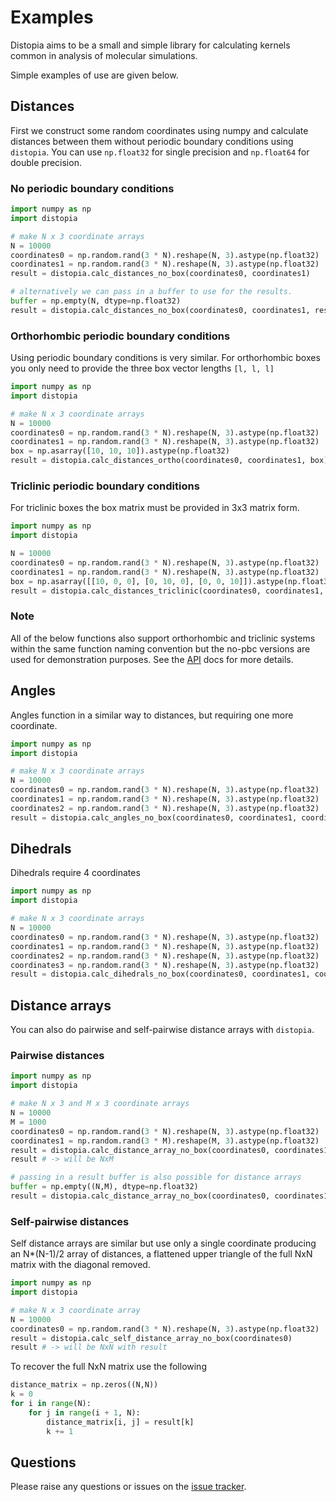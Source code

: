 # Examples

Distopia aims to be a small and simple library for calculating kernels common in analysis of molecular simulations. 

Simple examples of use are given below. 

## Distances

First we construct some random coordinates using numpy and calculate distances between them without periodic boundary conditions using `distopia`. You can use `np.float32` for single precision and `np.float64` for double precision. 

### No periodic boundary conditions

```python
import numpy as np
import distopia

# make N x 3 coordinate arrays
N = 10000
coordinates0 = np.random.rand(3 * N).reshape(N, 3).astype(np.float32)
coordinates1 = np.random.rand(3 * N).reshape(N, 3).astype(np.float32)
result = distopia.calc_distances_no_box(coordinates0, coordinates1)

# alternatively we can pass in a buffer to use for the results.
buffer = np.empty(N, dtype=np.float32)
result = distopia.calc_distances_no_box(coordinates0, coordinates1, results=buffer)
```

### Orthorhombic periodic boundary conditions

Using periodic boundary conditions is very similar. For orthorhombic boxes you only need to provide the three box vector lengths `[l, l, l]`

```python
import numpy as np
import distopia

# make N x 3 coordinate arrays
N = 10000
coordinates0 = np.random.rand(3 * N).reshape(N, 3).astype(np.float32)
coordinates1 = np.random.rand(3 * N).reshape(N, 3).astype(np.float32)
box = np.asarray([10, 10, 10]).astype(np.float32)
result = distopia.calc_distances_ortho(coordinates0, coordinates1, box)
```

### Triclinic periodic boundary conditions

For triclinic boxes the box matrix must be provided in 3x3 matrix form. 

```python
import numpy as np
import distopia

N = 10000
coordinates0 = np.random.rand(3 * N).reshape(N, 3).astype(np.float32)
coordinates1 = np.random.rand(3 * N).reshape(N, 3).astype(np.float32)
box = np.asarray([[10, 0, 0], [0, 10, 0], [0, 0, 10]]).astype(np.float32)
result = distopia.calc_distances_triclinic(coordinates0, coordinates1, box)
```

### Note

All of the below functions also support orthorhombic and triclinic systems within the same function naming convention but the no-pbc versions are used for demonstration purposes. See the [API](api.md) docs for more details.

## Angles 

Angles function in a similar way to distances, but requiring one more coordinate. 

```python
import numpy as np
import distopia

# make N x 3 coordinate arrays
N = 10000
coordinates0 = np.random.rand(3 * N).reshape(N, 3).astype(np.float32)
coordinates1 = np.random.rand(3 * N).reshape(N, 3).astype(np.float32)
coordinates2 = np.random.rand(3 * N).reshape(N, 3).astype(np.float32)
result = distopia.calc_angles_no_box(coordinates0, coordinates1, coordinates2)
```


## Dihedrals 

Dihedrals require 4 coordinates 

```python
import numpy as np
import distopia

# make N x 3 coordinate arrays
N = 10000
coordinates0 = np.random.rand(3 * N).reshape(N, 3).astype(np.float32)
coordinates1 = np.random.rand(3 * N).reshape(N, 3).astype(np.float32)
coordinates2 = np.random.rand(3 * N).reshape(N, 3).astype(np.float32)
coordinates3 = np.random.rand(3 * N).reshape(N, 3).astype(np.float32)
result = distopia.calc_dihedrals_no_box(coordinates0, coordinates1, coordinates2, coordinates3)
```

## Distance arrays

You can also do pairwise and self-pairwise distance arrays with `distopia`. 

### Pairwise distances

```python
import numpy as np
import distopia

# make N x 3 and M x 3 coordinate arrays
N = 10000
M = 1000
coordinates0 = np.random.rand(3 * N).reshape(N, 3).astype(np.float32)
coordinates1 = np.random.rand(3 * M).reshape(M, 3).astype(np.float32)
result = distopia.calc_distance_array_no_box(coordinates0, coordinates1)
result # -> will be NxM

# passing in a result buffer is also possible for distance arrays 
buffer = np.empty((N,M), dtype=np.float32)
result = distopia.calc_distance_array_no_box(coordinates0, coordinates1, results=buffer)
```

### Self-pairwise distances

Self distance arrays are similar but use only a single coordinate producing an N*(N-1)/2 array of distances, a flattened upper triangle of the full NxN matrix with the diagonal removed.

```python
import numpy as np
import distopia

# make N x 3 coordinate array
N = 10000
coordinates0 = np.random.rand(3 * N).reshape(N, 3).astype(np.float32)
result = distopia.calc_self_distance_array_no_box(coordinates0)
result # -> will be NxN with result
```

To recover the full NxN matrix use the following

```python
distance_matrix = np.zeros((N,N))
k = 0
for i in range(N):
    for j in range(i + 1, N):
        distance_matrix[i, j] = result[k]
        k += 1
```



## Questions

Please raise any questions or issues on the [issue tracker]((https://github.com/MDAnalysis/distopia/issues)). 